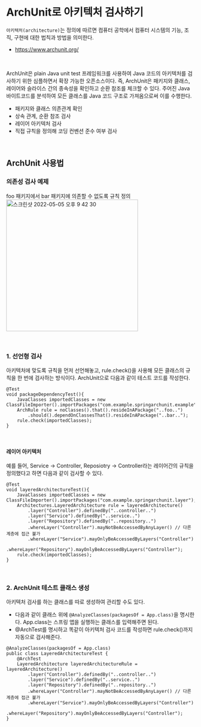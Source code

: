# ArchUnit로 아키텍처 검사하기 
`아키텍처(architecture)`는 정의에 따르면 컴퓨터 공학에서 컴퓨터 시스템의 기능, 조직, 구현에 대한 법칙과 방법을 의미한다.
- https://www.archunit.org/

<br>

ArchUnit은 plain Java unit test 프레임워크를 사용하여 Java 코드의 아키텍처를 검사하기 위한 심플하면서 확장 가능한 오픈소스이다.
즉, ArchUnit은 패키지와 클래스, 레이어와 슬라이스 간의 종속성을 확인하고 순환 참조를 체크할 수 있다.
주어진 Java 바이트코드를 분석하여 모든 클래스를 Java 코드 구조로 가져옴으로써 이를 수행한다.
- 패키지와 클래스 의존관계 확인
- 상속 관계, 순환 참조 검사
- 레이어 아키텍처 검사
- 직접 규칙을 정의해 코딩 컨벤션 준수 여부 검사

<br>

## ArchUnit 사용법
### 의존성 검사 예제
foo 패키지에서 bar 패키지에 의존할 수 없도록 규칙 정의 
<img width="352" alt="스크린샷 2022-05-05 오후 9 42 30" src="https://user-images.githubusercontent.com/54282927/166925224-d13e3b17-6536-4d48-8935-afca62fce7ba.png">

<br>

### 1. 선언형 검사
아키텍처에 맞도록 규칙을 먼저 선언해놓고, rule.check()을 사용해 모든 클래스의 규칙을 한 번에 검사하는 방식이다. 
ArchUnit으로 다음과 같이 테스트 코드를 작성한다.
~~~
@Test
void packageDependencyTest(){
    JavaClasses importedClasses = new ClassFileImporter().importPackages("com.example.springarchunit.example");
    ArchRule rule = noClasses().that().resideInAPackage("..foo..")
        .should().dependOnClassesThat().resideInAPackage("..bar..");
    rule.check(importedClasses);
}
~~~

<br> 

#### 레이어 아키텍처 
예를 들어, Service -> Controller, Reposiotry -> Controller라는 레이어간의 규칙을 정의했다고 하면 다음과 같이 검사할 수 있다. 
~~~
@Test
void layeredArchitectureTest(){
	JavaClasses importedClasses = new ClassFileImporter().importPackages("com.example.springarchunit.layer");
	Architectures.LayeredArchitecture rule = layeredArchitecture()
		.layer("Controller").definedBy("..controller..")
		.layer("Service").definedBy("..service..")
		.layer("Repository").definedBy("..repository..")
		.whereLayer("Controller").mayNotBeAccessedByAnyLayer() // 다른 계층에 접근 불가
		.whereLayer("Service").mayOnlyBeAccessedByLayers("Controller")
		.whereLayer("Repository").mayOnlyBeAccessedByLayers("Controller");
	rule.check(importedClasses);
}
~~~

<br>

### 2. ArchUnit 테스트 클래스 생성 
아키텍처 검사를 하는 클래스를 따로 생성하여 관리할 수도 있다.
- 다음과 같이 클래스 위에 `@AnalyzeClasses(packagesOf = App.class)`을 명시한다. App.class는 스프링 앱을 실행하는 클래스를 입력해주면 된다.
- @ArchTest를 명시하고 똑같이 아키텍처 검사 코드를 작성하면 rule.check()까지 자동으로 검사해준다.
~~~
@AnalyzeClasses(packagesOf = App.class)
public class LayeredArchitectureTest {
	@ArchTest
	LayeredArchitecture layeredArchitectureRule = layeredArchitecture()
		.layer("Controller").definedBy("..controller..")
		.layer("Service").definedBy("..service..")
		.layer("Repository").definedBy("..repository..")
		.whereLayer("Controller").mayNotBeAccessedByAnyLayer() // 다른 계층에 접근 불가
		.whereLayer("Service").mayOnlyBeAccessedByLayers("Controller")
		.whereLayer("Repository").mayOnlyBeAccessedByLayers("Controller");
}

~~~